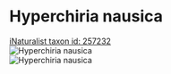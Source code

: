 
Hyperchiria nausica
===================
  
[iNaturalist taxon id: 257232](https://www.inaturalist.org/taxa/257232)  
![Hyperchiria nausica](https://inaturalist-open-data.s3.amazonaws.com/photos/249705649/medium.jpg)  
![Hyperchiria nausica](https://inaturalist-open-data.s3.amazonaws.com/photos/249705649/medium.jpg)